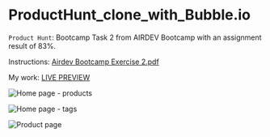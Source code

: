 # ProductHunt_clone_with_Bubble.io

``Product Hunt``: Bootcamp Task 2 from AIRDEV Bootcamp with an assignment result of 83%.

Instructions: [Airdev Bootcamp Exercise 2.pdf](https://github.com/alexmeurant/ProductHunt_clone_with_-Bubble.io/files/11253458/Airdev.Bootcamp.Exercise.2.pdf)

My work: [LIVE PREVIEW](https://producthuntalexmeurant.bubbleapps.io/version-test/?tab=view_products)

![Home page - products](https://user-images.githubusercontent.com/18213190/232560406-5c1846fc-ab18-464c-ad09-9a69eec230ed.png)

![Home page - tags](https://user-images.githubusercontent.com/18213190/232560424-f32ff6aa-7909-41d4-8dca-8ea1d5c91c5a.png)

![Product page](https://user-images.githubusercontent.com/18213190/232560437-b88fd31d-b36c-46a8-80b5-3255665a488d.png)
